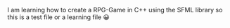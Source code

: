 I am learning how to create a RPG-Game in C++ using the SFML library so this is a test file or a learning file 😀
